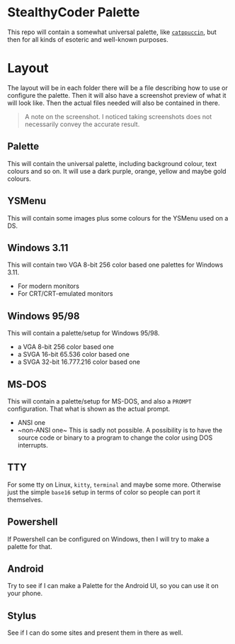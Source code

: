 # StealthyCoder Palette

This repo will contain a somewhat universal palette, like [`catppuccin`](https://github.com/catppuccin), but then for all kinds of esoteric and well-known purposes.

# Layout

The layout will be in each folder there will be a file describing how to use or configure the palette. Then it will also have a screenshot preview of what it will look like.
Then the actual files needed will also be contained in there.

> A note on the screenshot. I noticed taking screenshots does not necessarily convey the accurate result.

## Palette

This will contain the universal palette, including background colour, text colours and so on.
It will use a dark purple, orange, yellow and maybe gold colours.

## YSMenu

This will contain some images plus some colours for the YSMenu used on a DS.

## Windows 3.11

This will contain two VGA 8-bit 256 color based one palettes for Windows 3.11.

- For modern monitors
- For CRT/CRT-emulated monitors

## Windows 95/98

This will contain a palette/setup for Windows 95/98.

- a VGA 8-bit 256 color based one
- a SVGA 16-bit 65.536 color based one
- a SVGA 32-bit 16.777.216 color based one

## MS-DOS

This will contain a palette/setup for MS-DOS, and also a `PROMPT` configuration.
That what is shown as the actual prompt.

- ANSI one
- ~non-ANSI one~
  This is sadly not possible. A possibility is to have the source code or binary to a program to change the color using DOS interrupts.

## TTY

For some tty on Linux, `kitty`, `terminal` and maybe some more. Otherwise just the simple `base16` setup in terms of color so people can port it themselves.

## Powershell

If Powershell can be configured on Windows, then I will try to make a palette for that.

## Android

Try to see if I can make a Palette for the Android UI, so you can use it on your phone.

## Stylus

See if I can do some sites and present them in there as well.
